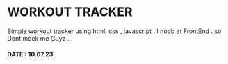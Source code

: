 # WORKOUT TRACKER
Simple workout tracker using html, css , javascript .
I noob at FrontEnd . so Dont mock me Guyz .. 

#### DATE : 10.07.23
